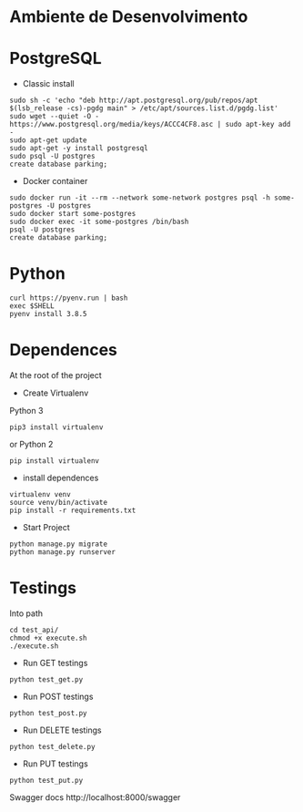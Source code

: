 # Ambiente de Desenvolvimento

PostgreSQL
=======
* Classic install
~~~
sudo sh -c 'echo "deb http://apt.postgresql.org/pub/repos/apt $(lsb_release -cs)-pgdg main" > /etc/apt/sources.list.d/pgdg.list'
sudo wget --quiet -O - https://www.postgresql.org/media/keys/ACCC4CF8.asc | sudo apt-key add -
sudo apt-get update
sudo apt-get -y install postgresql
sudo psql -U postgres
create database parking;
~~~

* Docker container
~~~
sudo docker run -it --rm --network some-network postgres psql -h some-postgres -U postgres
sudo docker start some-postgres
sudo docker exec -it some-postgres /bin/bash
psql -U postgres
create database parking;
~~~

Python
=======
~~~
curl https://pyenv.run | bash
exec $SHELL
pyenv install 3.8.5
~~~

Dependences
=======

At the root of the project

* Create Virtualenv

Python 3
~~~
pip3 install virtualenv
~~~
or Python 2
~~~
pip install virtualenv
~~~

* install dependences
~~~
virtualenv venv
source venv/bin/activate
pip install -r requirements.txt
~~~

* Start Project
~~~
python manage.py migrate
python manage.py runserver
~~~

Testings
=======

Into path
~~~
cd test_api/
chmod +x execute.sh
./execute.sh
~~~

* Run GET testings
~~~
python test_get.py
~~~
* Run POST testings
~~~
python test_post.py
~~~
* Run DELETE testings
~~~
python test_delete.py
~~~
* Run PUT testings
~~~
python test_put.py
~~~

Swagger docs
http://localhost:8000/swagger